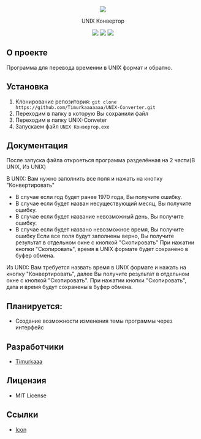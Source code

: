<p align="center">
      <img src="https://img.icons8.com/?size=100&id=122652&format=png&color=000000">
</p>

<p align="center">
      UNIX Конвертор
</p>

<p align="center">
   <img src="https://img.shields.io/badge/Language-Python-yellow">
   <img src="https://img.shields.io/badge/Version-v1.1-blue">
   <img src="https://img.shields.io/badge/License-MIT-red">
</p>

## О проекте

Программа для перевода времении в UNIX формат и обратно.

## Установка
1. Клонирование репозитория:
   ```git clone https://github.com/Timurkaaaaaaa/UNIX-Converter.git```
2. Переходим в папку в которую Вы сохранили файл
3. Переходим в папку UNIX-Conveter
4. Запускаем файл ```UNIX Конвертор.exe```

## Документация
После запуска файла откроеться программа разделённая на 2 части(В UNIX, Из UNIX)

В UNIX:
Вам нужно заполнить все поля и нажать на кнопку "Конвертировать"
- В случае если год будет ранее 1970 года, Вы получите ошибку. 
- В случае если будет назван несуществующий месяц, Вы получите ошибку.
- В случае если будет название невозможный день, Вы получите ошибку.
- В случае если будет названо невозможное время, Вы получите ошибку
Если все поля будут заполнены верно, Вы получите результат в отдельном окне с кнопкой "Скопировать"
При нажатии кнопки "Скопировать", время в UNIX формате будет сохранено в буфер обмена.

Из UNIX:
Вам требуется назвать время в UNIX формате и нажать на кнопку "Конвертировать", далее Вы получите результат в отдельном окне с кнопкой "Скопировать".
При нажатии кнопки "Скопировать", дата и время будут сохранены в буфер обмена.

## Планируется:
- Создание возможности изменения темы программы через интерфейс

## Разработчики

- [Timurkaaa](https://github.com/Timurkaaaaaaa)

## Лицензия
- MIT License

## Ссылки

- [Icon](https://icons8.com/icon/122652/swing-time)

